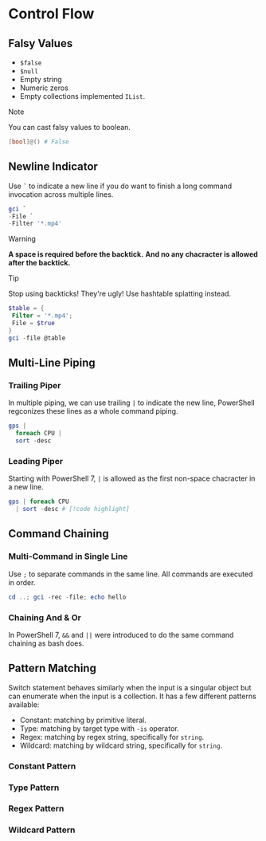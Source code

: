 # Control Flow

## Falsy Values

- `$false`
- `$null`
- Empty string
- Numeric zeros
- Empty collections implemented `IList`.

> [!NOTE]
> You can cast falsy values to boolean.
>```ps1
>[bool]@() # False
>```

## Newline Indicator

Use `` ` `` to indicate a new line if you do want to finish a long command invocation across multiple lines.

```ps1
gci `
-File `
-Filter '*.mp4'
```

> [!warning]
> **A space is required before the backtick.**
> **And no any chacracter is allowed after the backtick.**

> [!TIP]
> Stop using backticks! They're ugly! Use hashtable splatting instead.
>```ps1
>$table = {
>  Filter = '*.mp4';
>  File = $true
>}
>gci -file @table
>```

## Multi-Line Piping

### Trailing Piper

In multiple piping, we can use trailing `|` to indicate the new line, PowerShell regconizes these lines as a whole command piping.

```ps1
gps |
  foreach CPU |
  sort -desc 
```

### Leading Piper <Badge type="info" text="PowerShell 7+" />

Starting with PowerShell 7, `|` is allowed as the first non-space chacracter in a new line.

```ps1
gps | foreach CPU
  | sort -desc # [!code highlight] 
```

## Command Chaining

### Multi-Command in Single Line

Use `;` to separate commands in the same line.
All commands are executed in order.

```ps1
cd ..; gci -rec -file; echo hello
```

### Chaining And & Or <Badge type="info" text="PowerShell 7+" />

In PowerShell 7, `&&` and `||` were introduced to do the same command chaining as bash does.


## Pattern Matching

Switch statement behaves similarly when the input is a singular object but can enumerate when the input is a collection.
It has a few different patterns available:

- Constant: matching by primitive literal.
- Type: matching by target type with `-is` operator.
- Regex: matching by regex string, specifically for `string`.
- Wildcard: matching by wildcard string, specifically for `string`.

### Constant Pattern

### Type Pattern

### Regex Pattern

### Wildcard Pattern


